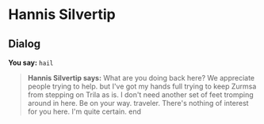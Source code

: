 # Hannis Silvertip
## Dialog

**You say:** `hail`



>**Hannis Silvertip says:** What are you doing back here?  We appreciate people trying to help. but I've got my hands full trying to keep Zurmsa from stepping on Trila as is.  I don't need another set of feet tromping around in here. Be on your way. traveler. There's nothing of interest for you here. I'm quite certain.
end

